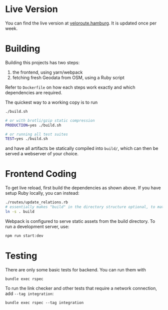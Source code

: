 # Live Version

You can find the live version at [veloroute.hamburg](https://veloroute.hamburg). It is updated once per week.

# Building

Building this projects has two steps:
1. the frontend, using yarn/webpack
2. fetching fresh Geodata from OSM, using a Ruby script

Refer to `Dockerfile` on how each steps work exactly and which dependencies are required.

The quickest way to a working copy is to run

```bash
./build.sh

# or with brotli/gzip static compression
PRODUCTION=yes ./build.sh

# or running all test suites
TEST=yes ./build.sh
```

and have all artifacts be statically compiled into `build/`, which can then be served a webserver of your choice.

# Frontend Coding

To get live reload, first build the dependencies as shown above. If you have setup Ruby locally, you can instead:

```bash
./routes/update_relations.rb
# essentially makes "build" in the directory structure optional, to match with the URLs
ln -s . build
```

Webpack is configured to serve static assets from the build directory. To run a development server, use:

```bash
npm run start:dev
```

# Testing

There are only some basic tests for backend. You can run them with

```
bundle exec rspec
```

To run the link checker and other tests that require a network connection, add `--tag integration`:
```
bundle exec rspec --tag integration
```
